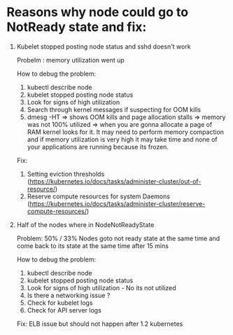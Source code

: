 Reasons why node could go to NotReady state and fix:
====================================================

1.  Kubelet stopped posting node status and sshd doesn't work
    
    Probelm : memory utilization went up

    How to debug the problem:
    1. kubectl describe node 
    2. kubelet stopped posting node status
    3. Look for signs of high utilization
    4. Search through kernel messages if suspecting for OOM kills
    5. dmesg -HT => shows OOM kills and page allocation stalls => memory was not 100% utilized => when you are gonna allocate a page of RAM kernel looks for it. It may need to perform memory compaction and if memory utilization is very high it may take time and none of your applications are running because its frozen.

    Fix:
    1. Setting eviction thresholds (https://kubernetes.io/docs/tasks/administer-cluster/out-of-resource/)
    2. Reserve compute resources for system Daemons (https://kubernetes.io/docs/tasks/administer-cluster/reserve-compute-resources/)

2.  Half of the nodes where in NodeNotReadyState
    
    Problem: 50% / 33% Nodes goto not ready state at the same time and come back to its state at the same time after 15 mins

    How to debug the problem:
    1. kubectl describe node 
    2. kubelet stopped posting node status
    3. Look for signs of high utilization - No its not utilized
    4. Is there a networking issue ?
    5. Check for kubelet logs
    6. Check for API server logs 

    Fix: ELB issue but should not happen after 1.2 kubernetes
